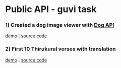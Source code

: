 # Public API - guvi task

### 1) Created a dog image viewer with [Dog API](https://dog.ceo/dog-api/documentation/breed)
[demo](https://dogapi-ed.netlify.app/) | [source code](https://github.com/eunicedhivya/public_api_guvi_task/tree/master/dog-image-viewer)

### 2) First 10 Thirukural verses with translation
[demo](https://thirukural-translations.netlify.app/) | [source code](https://github.com/eunicedhivya/public_api_guvi_task/tree/master/thirukural-translations)
